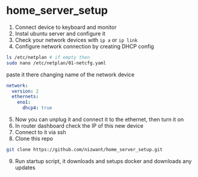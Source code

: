 # home_server_setup

1. Connect device to keyboard and monitor
2. Instal ubuntu server and configure it
3. Check your network devices with `ip a` or `ip link`
4. Configure network connection by creating DHCP config

```bash
ls /etc/netplan # if empty then
sudo nano /etc/netplan/01-netcfg.yaml
```

paste it there changing name of the network device

```yaml
network:
  version: 2
  ethernets:
    eno1:
      dhcp4: true
```

5. Now you can unplug it and connect it to the ethernet, then turn it on
6. In router dashboard check the IP of this new device
7. Connect to it via ssh
8. Clone this repo

```bash
git clone https://github.com/nizwant/home_server_setup.git
```

9. Run startup script, it downloads and setups docker and downloads any updates
